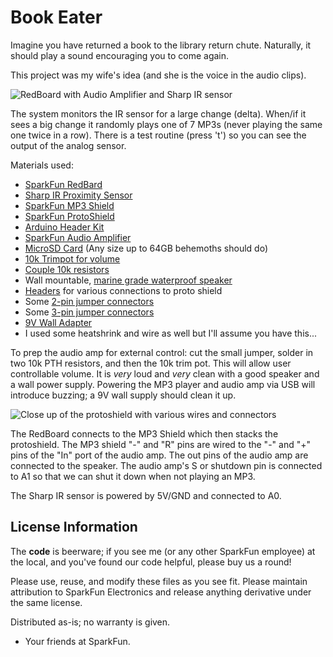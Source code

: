 Book Eater
==============

Imagine you have returned a book to the library return chute. Naturally, it should play a sound encouraging you to come again.

This project was my wife's idea (and she is the voice in the audio clips).

![RedBoard with Audio Amplifier and Sharp IR sensor](https://raw.githubusercontent.com/nseidle/World_Control_Of_SSR/master/SparkFun_Thing_SSR_Setup.jpg "SparkFun RedBoard with amplifier and Sharp IR sensor")

The system monitors the IR sensor for a large change (delta). When/if it sees a big change it randomly plays one of 7 MP3s (never playing the same one twice in a row). There is a test routine (press 't') so you can see the output of the analog sensor.

Materials used:

* [SparkFun RedBard](https://www.sparkfun.com/products/12757)
* [Sharp IR Proximity Sensor](https://www.sparkfun.com/products/242)
* [SparkFun MP3 Shield](https://www.sparkfun.com/products/12660)
* [SparkFun ProtoShield](https://www.sparkfun.com/products/11665)
* [Arduino Header Kit](https://www.sparkfun.com/products/11417)
* [SparkFun Audio Amplifier](https://www.sparkfun.com/products/11044)
* [MicroSD Card](https://www.sparkfun.com/products/11609) (Any size up to 64GB behemoths should do)
* [10k Trimpot for volume](https://www.sparkfun.com/products/9806)
* [Couple 10k resistors](https://www.sparkfun.com/products/11508)
* Wall mountable, [marine grade waterproof speaker](http://www.amazon.com/gp/product/B001ES8X9M)
* [Headers](https://www.sparkfun.com/products/116) for various connections to proto shield 
* Some [2-pin jumper connectors](https://www.sparkfun.com/products/9914)
* Some [3-pin jumper connectors](https://www.sparkfun.com/products/9915)
* [9V Wall Adapter](https://www.sparkfun.com/products/298)
* I used some heatshrink and wire as well but I'll assume you have this...

To prep the audio amp for external control: cut the small jumper, solder in two 10k PTH resistors, and then the 10k trim pot. This will allow user controllable volume. It is *very* loud and *very* clean with a good speaker and a wall power supply. Powering the MP3 player and audio amp via USB will introduce buzzing; a 9V wall supply should clean it up.

![Close up of the protoshield with various wires and connectors](https://raw.githubusercontent.com/nseidle/World_Control_Of_SSR/master/Relay-Control.png)

The RedBoard connects to the MP3 Shield which then stacks the protoshield. The MP3 shield "-" and "R" pins are wired to the "-" and "+" pins of the "In" port of the audio amp. The out pins of the audio amp are connected to the speaker. The audio amp's S or shutdown pin is connected to A1 so that we can shut it down when not playing an MP3.

The Sharp IR sensor is powered by 5V/GND and connected to A0.

License Information
-------------------
The **code** is beerware; if you see me (or any other SparkFun employee) at the local, and you've found our code helpful, please buy us a round!

Please use, reuse, and modify these files as you see fit. Please maintain attribution to SparkFun Electronics and release anything derivative under the same license.

Distributed as-is; no warranty is given.

- Your friends at SparkFun.
